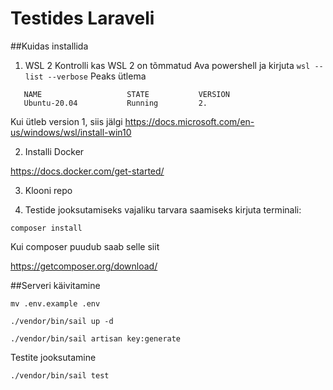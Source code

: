 # Testides Laraveli

##Kuidas installida

1)  WSL 2
    Kontrolli kas WSL 2 on tõmmatud
    Ava powershell ja kirjuta
    `wsl --list --verbose`
    Peaks ütlema
```
   NAME                   STATE           VERSION
   Ubuntu-20.04           Running         2. 
```
Kui ütleb version 1, siis jälgi
https://docs.microsoft.com/en-us/windows/wsl/install-win10

2) Installi Docker

https://docs.docker.com/get-started/

3) Klooni repo

4) Testide jooksutamiseks vajaliku tarvara saamiseks kirjuta terminali:

``` composer install ```

Kui composer puudub saab selle siit

https://getcomposer.org/download/


##Serveri käivitamine

```
mv .env.example .env
```
```
./vendor/bin/sail up -d
```
```
./vendor/bin/sail artisan key:generate
```

Testite jooksutamine

```
./vendor/bin/sail test
```
